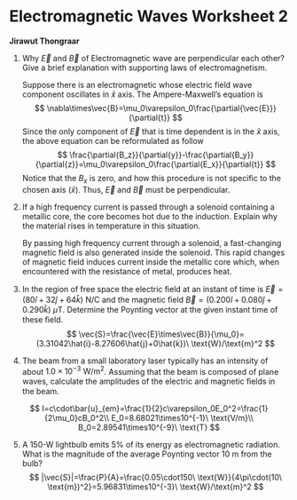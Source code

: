 # Electromagnetic Waves Worksheet 2

**Jirawut Thongraar**

1. Why $\vec{E}$ and $\vec{B}$ of Electromagnetic wave are perpendicular each other? Give a brief explanation with supporting laws of electromagnetism.

   Suppose there is an electromagnetic whose electric field wave component oscillates in $\hat{x}$ axis. The Ampere-Maxwell’s equation is
   $$
   \nabla\times\vec{B}=\mu_0\varepsilon_0\frac{\partial{\vec{E}}}{\partial{t}}
   $$
   Since the only component of $\vec{E}$ that is time dependent is in the $\hat{x}$ axis, the above equation can be reformulated as follow
   $$
   \frac{\partial{B_z}}{\partial{y}}-\frac{\partial{B_y}}{\partial{z}}=\mu_0\varepsilon_0\frac{\partial{E_x}}{\partial{t}}
   $$
   Notice that the $B_x$ is zero, and how this procedure is not specific to the chosen axis ($\hat{x}$). Thus, $\vec{E}$ and $\vec{B}$ must be perpendicular.

2. If a high frequency current is passed through a solenoid containing a metallic core, the core becomes hot due to the induction. Explain why the material rises in temperature in this situation.

   By passing high frequency current through a solenoid, a fast-changing magnetic field is also generated inside the solenoid. This rapid changes of magnetic field induces current inside the metallic core which, when encountered with the resistance of metal, produces heat.

3. In the region of free space the electric ﬁeld at an instant of time is $\vec{E}=(80\hat{i}+32\hat{j}+64\hat{k})\ \text{N/C}$ and the magnetic ﬁeld $\vec{B}=(0.200\hat{i}+0.080\hat{j}+0.290\hat{k})\ \mu\text{T}$. Determine  the Poynting vector at the given instant time of these ﬁeld.
   $$
   \vec{S}=\frac{\vec{E}\times\vec{B}}{\mu_0}=(3.31042\hat{i}-8.27606\hat{j}+0\hat{k})\ \text{W}/\text{m}^2
   $$
   
4. The beam from a small laboratory laser typically has an intensity of about $1.0\times10^{−3}\ \text{W}/\text{m}^2$. Assuming that the beam is composed of plane waves, calculate the amplitudes of the electric and magnetic ﬁelds in the beam. 

$$
I=c\cdot\bar{u}_{em}=\frac{1}{2}c\varepsilon_0E_0^2=\frac{1}{2\mu_0}cB_0^2\\
E_0=8.68021\times10^{-1}\ \text{V/m}\\
B_0=2.89541\times10^{-9}\ \text{T}
$$

5. A 150-W lightbulb emits 5% of its energy as electromagnetic radiation. What is the magnitude of the average Poynting vector 10 m from the bulb?
   $$
   |\vec{S}|=\frac{P}{A}=\frac{0.05\cdot150\ \text{W}}{4\pi\cdot(10\ \text{m})^2}=5.96831\times10^{-3}\ \text{W}/\text{m}^2
   $$
   